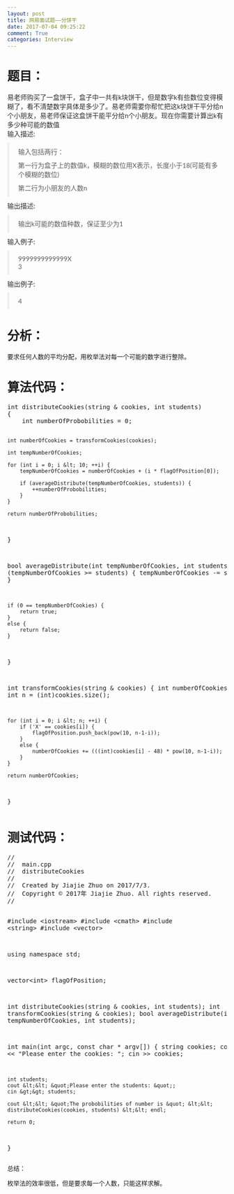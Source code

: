 ```yaml
---
layout: post
title: 网易面试题——分饼干
date: 2017-07-04 09:25:22
comment: True
categories: Interview
---
```



<h1>题目：</h1>
<p></p>
<p style="margin-top:0px; margin-bottom:10px; color:rgb(46,46,46); font-family:&quot;Microsoft YaHei&quot;,宋体,Lato,&quot;Helvetica Neue&quot;,Helvetica,Arial,sans-serif; font-size:15px">
易老师购买了一盒饼干，盒子中一共有k块饼干，但是数字k有些数位变得模糊了，看不清楚数字具体是多少了。易老师需要你帮忙把这k块饼干平分给n个小朋友，易老师保证这盒饼干能平分给n个小朋友。现在你需要计算出k有多少种可能的数&#20540;<br style="">
<span style="">输入描述:</span></p>
<blockquote style="padding:10px 20px; margin:0px 0px 10px; font-size:15px; border-left:5px solid rgb(238,238,238); color:rgb(94,94,94); font-family:&quot;Microsoft YaHei&quot;,宋体,Lato,&quot;Helvetica Neue&quot;,Helvetica,Arial,sans-serif">
<p style="margin-top:0px; margin-bottom:10px">输入包括两行：</p>
<p style="margin-top:0px; margin-bottom:10px">第一行为盒子上的数&#20540;k，模糊的数位用X表示，长度小于18(可能有多个模糊的数位)</p>
<p style="margin-top:0px; margin-bottom:0px">第二行为小朋友的人数n</p>
</blockquote>
<p style="margin-top:0px; margin-bottom:10px; color:rgb(46,46,46); font-family:&quot;Microsoft YaHei&quot;,宋体,Lato,&quot;Helvetica Neue&quot;,Helvetica,Arial,sans-serif; font-size:15px">
<span style="">输出描述:</span></p>
<blockquote style="padding:10px 20px; margin:0px 0px 10px; font-size:15px; border-left:5px solid rgb(238,238,238); color:rgb(94,94,94); font-family:&quot;Microsoft YaHei&quot;,宋体,Lato,&quot;Helvetica Neue&quot;,Helvetica,Arial,sans-serif">
<p style="margin-top:0px; margin-bottom:0px">输出k可能的数&#20540;种数，保证至少为1</p>
</blockquote>
<p style="margin-top:0px; margin-bottom:10px; color:rgb(46,46,46); font-family:&quot;Microsoft YaHei&quot;,宋体,Lato,&quot;Helvetica Neue&quot;,Helvetica,Arial,sans-serif; font-size:15px">
<span style="">输入例子:</span></p>
<blockquote style="padding:10px 20px; margin:0px 0px 10px; font-size:15px; border-left:5px solid rgb(238,238,238); color:rgb(94,94,94); font-family:&quot;Microsoft YaHei&quot;,宋体,Lato,&quot;Helvetica Neue&quot;,Helvetica,Arial,sans-serif">
<p style="margin-top:0px; margin-bottom:0px">9999999999999X<br style="">
3</p>
</blockquote>
<p style="margin-top:0px; margin-bottom:10px; color:rgb(46,46,46); font-family:&quot;Microsoft YaHei&quot;,宋体,Lato,&quot;Helvetica Neue&quot;,Helvetica,Arial,sans-serif; font-size:15px">
<span style="">输出例子:</span></p>
<blockquote style="padding:10px 20px; margin:0px 0px 10px; font-size:15px; border-left:5px solid rgb(238,238,238); color:rgb(94,94,94); font-family:&quot;Microsoft YaHei&quot;,宋体,Lato,&quot;Helvetica Neue&quot;,Helvetica,Arial,sans-serif">
<p style="margin-top:0px; margin-bottom:0px">4</p>
</blockquote>
<h1>分析：</h1>
<p>要求任何人数的平均分配，用枚举法对每一个可能的数字进行整除。</p>
<h1>算法代码：</h1>
<pre code_snippet_id="2469211" snippet_file_name="blog_20170704_1_9848768"  name="code" class="cpp">int distributeCookies(string &amp; cookies, int students)
{
    int numberOfProbobilities = 0;
    
    int numberOfCookies = transformCookies(cookies);
    
    int tempNumberOfCookies;
    
    for (int i = 0; i &lt; 10; ++i) {
        tempNumberOfCookies = numberOfCookies + (i * flagOfPosition[0]);
        
        if (averageDistribute(tempNumberOfCookies, students)) {
            ++numberOfProbobilities;
        }
    }
    
    return numberOfProbobilities;
}

bool averageDistribute(int tempNumberOfCookies, int students)
{
    while (tempNumberOfCookies &gt;= students) {
        tempNumberOfCookies -= students;
    }
    
    if (0 == tempNumberOfCookies) {
        return true;
    }
    else {
        return false;
    }
}

int transformCookies(string &amp; cookies)
{
    int numberOfCookies = 0;
    int n = (int)cookies.size();
    
    for (int i = 0; i &lt; n; ++i) {
        if ('X' == cookies[i]) {
            flagOfPosition.push_back(pow(10, n-1-i));
        }
        else {
            numberOfCookies += (((int)cookies[i] - 48) * pow(10, n-1-i));
        }
    }
    
    return numberOfCookies;
}</pre>
<h1>测试代码：</h1>
<pre code_snippet_id="2469211" snippet_file_name="blog_20170704_2_8659506"  name="code" class="cpp">//
//  main.cpp
//  distributeCookies
//
//  Created by Jiajie Zhuo on 2017/7/3.
//  Copyright &copy; 2017年 Jiajie Zhuo. All rights reserved.
//

#include &lt;iostream&gt;
#include &lt;cmath&gt;
#include &lt;string&gt;
#include &lt;vector&gt;

using namespace std;

vector&lt;int&gt; flagOfPosition;

int distributeCookies(string &amp; cookies, int students);
int transformCookies(string &amp; cookies);
bool averageDistribute(int tempNumberOfCookies, int students);

int main(int argc, const char * argv[]) {
    string cookies;
    cout &lt;&lt; &quot;Please enter the cookies: &quot;;
    cin &gt;&gt; cookies;
    
    int students;
    cout &lt;&lt; &quot;Please enter the students: &quot;;
    cin &gt;&gt; students;
    
    cout &lt;&lt; &quot;The probobilities of number is &quot; &lt;&lt; distributeCookies(cookies, students) &lt;&lt; endl;
    
    return 0;
}</pre>
<p></p>
<p>总结：</p>
<p>枚举法的效率很低，但是要求每一个人数，只能这样求解。</p>
